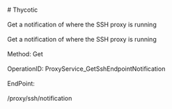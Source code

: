 <br>#     Thycotic</br>
<br>Get a notification of where the SSH proxy is running</br>
<br>Get a notification of where the SSH proxy is running</br>
<br>Method: Get</br>
<br>OperationID: ProxyService_GetSshEndpointNotification</br>
<br>EndPoint:</br>
<br>/proxy/ssh/notification</br>
